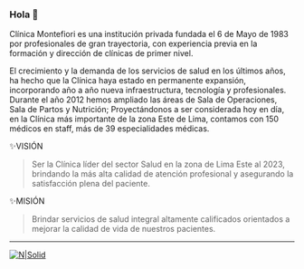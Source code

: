 ### Hola 👋

Clínica Montefiori es una institución privada fundada el 6 de Mayo de 1983 por profesionales de gran trayectoria, con experiencia previa en la formación y dirección de clínicas de primer nivel.

El crecimiento y la demanda de los servicios de salud en los últimos años, ha hecho que la Clínica haya estado en permanente expansión, incorporando año a año nueva infraestructura, tecnología y profesionales. Durante el año 2012 hemos ampliado las áreas de Sala de Operaciones, Sala de Partos y Nutrición; Proyectándonos a ser considerada hoy en día, en la Clínica más importante de la zona Este de Lima, contamos con 150 médicos en staff, más de 39 especialidades médicas.

✨VISIÓN
> Ser la Clínica líder del sector Salud en la zona de Lima Este al 2023,  brindando la más alta calidad de atención profesional y asegurando la satisfacción plena del paciente.

✨MISIÓN
> Brindar servicios de salud integral altamente calificados orientados a mejorar la calidad de vida de nuestros pacientes.

* * *

 [![N|Solid](https://www.montefiori.com.pe/wp-content/themes/clinica_montefiori/images/logo.png?v=1)](https://www.montefiori.com.pe/)
